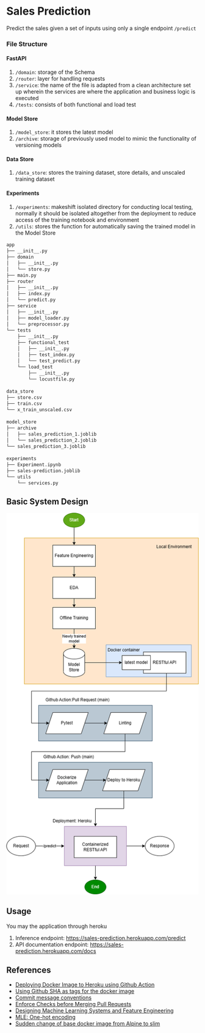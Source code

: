 # Sales Prediction
Predict the sales given a set of inputs using only a single endpoint `/predict`

### File Structure
#### FastAPI
1. `/domain`: storage of the Schema
2. `/router`: layer for handling requests
3. `/service`: the name of the file is adapted from a clean architecture set up wherein the services are where the application and business logic is executed
4. `/tests`: consists of both functional and load test

#### Model Store
1. `/model_store`: it stores the latest model
2. `/archive`: storage of previously used model to mimic the functionality of versioning models

#### Data Store
1. `/data_store`: stores the training dataset, store details, and unscaled training dataset

#### Experiments
1. `/experiments`: makeshift isolated directory for conducting local testing, normally it should be isolated altogether from the deployment to reduce access of the training notebook and environment
2. `/utils`: stores the function for automatically saving the trained model in the Model Store

```
app
├── __init__.py
├── domain
│   ├── __init__.py
│   └── store.py
├── main.py
├── router
│   ├── __init__.py
│   ├── index.py
│   └── predict.py
├── service
│   ├── __init__.py
│   ├── model_loader.py
│   └── preprocessor.py
└── tests
    ├── __init__.py
    ├── functional_test
    │   ├── __init__.py
    │   ├── test_index.py
    │   └── test_predict.py
    └── load_test
        ├── __init__.py
        └── locustfile.py
        
data_store
├── store.csv
├── train.csv
└── x_train_unscaled.csv

model_store
├── archive
│   ├── sales_prediction_1.joblib
│   └── sales_prediction_2.joblib
└── sales_prediction_3.joblib

experiments
├── Experiment.ipynb
├── sales-prediction.joblib
└── utils
    └── services.py
```

## Basic System Design
<img src="screenshots/gcash-exam-workflow.drawio.png">

## Usage
You may the application through heroku
1. Inference endpoint: https://sales-prediction.herokuapp.com/predict
2. API documentation endpoint: https://sales-prediction.herokuapp.com/docs

## References
- [Deploying Docker Image to Heroku using Github Action](https://blog.devgenius.io/how-to-deploy-to-kubernetes-heroku-using-docker-c2556a9584df)
- [Using Github SHA as tags for the docker image](https://github.com/marketplace/actions/docker-tags-action)
- [Commit message conventions](https://bitspeicher.blog/how-to-be-a-good-commitizen/)
- [Enforce Checks before Merging Pull Requests](https://docs.lacework.com/iac/enforce-merge-checks)
- [Designing Machine Learning Systems and Feature Engineering](https://www.amazon.com/Designing-Machine-Learning-Systems-Production-Ready/dp/1098107969)
- [MLE: One-hot encoding](https://www.amazon.com/Machine-Learning-Engineering-Andriy-Burkov/dp/1999579577)
- [Sudden change of base docker image from Alpine to slim](https://pythonspeed.com/articles/alpine-docker-python/)
